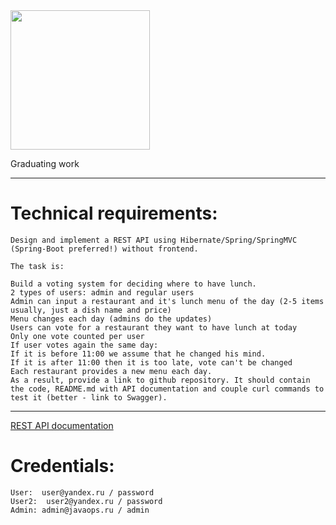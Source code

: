 <img src="http://javaops.ru/static/img/logo/javaops_30.png" width="223"/>

Graduating work
 _______________________________


# Technical requirements:
```
Design and implement a REST API using Hibernate/Spring/SpringMVC (Spring-Boot preferred!) without frontend.

The task is:

Build a voting system for deciding where to have lunch.
2 types of users: admin and regular users
Admin can input a restaurant and it's lunch menu of the day (2-5 items usually, just a dish name and price)
Menu changes each day (admins do the updates)
Users can vote for a restaurant they want to have lunch at today
Only one vote counted per user
If user votes again the same day:
If it is before 11:00 we assume that he changed his mind.
If it is after 11:00 then it is too late, vote can't be changed
Each restaurant provides a new menu each day.
As a result, provide a link to github repository. It should contain the code, README.md with API documentation and couple curl commands to test it (better - link to Swagger).
```
-----------------------------------------------------
[REST API documentation](http://localhost:8080/)
# Credentials:
```
User:  user@yandex.ru / password
User2:  user2@yandex.ru / password
Admin: admin@javaops.ru / admin
```
